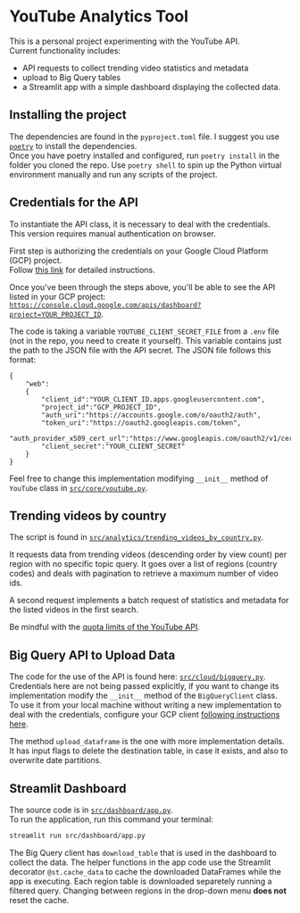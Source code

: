 # YouTube Analytics Tool

This is a personal project experimenting with the YouTube API.  
Current functionality includes:
- API requests to collect trending video statistics and metadata
- upload to Big Query tables
- a Streamlit app with a simple dashboard displaying the collected data.  

## Installing the project

The dependencies are found in the `pyproject.toml` file.
I suggest you use [`poetry`](https://python-poetry.org/) to install the dependencies.  
Once you have poetry installed and configured, run `poetry install` in the folder you cloned the repo.  Use `poetry shell` to spin up the Python virtual environment manually and run any scripts of the project.


## Credentials for the API

To instantiate the API class, it is necessary to deal with the credentials.  
This version requires manual authentication on browser.  

First step is authorizing the credentials on your Google Cloud Platform (GCP) project.  
Follow [this link](https://developers.google.com/youtube/registering_an_application#create_project) for detailed instructions.  


Once you've been through the steps above, you'll be able to see the API listed in your GCP project: [`https://console.cloud.google.com/apis/dashboard?project=YOUR_PROJECT_ID`](https://console.cloud.google.com/apis/dashboard).

The code is taking a variable `YOUTUBE_CLIENT_SECRET_FILE` from a `.env` file (not in the repo, you need to create it yourself). This variable contains just the path to the JSON file with the API secret. The JSON file follows this format:
```
{
	"web":
	{
		"client_id":"YOUR_CLIENT_ID.apps.googleusercontent.com",
		"project_id":"GCP_PROJECT_ID",
		"auth_uri":"https://accounts.google.com/o/oauth2/auth",
		"token_uri":"https://oauth2.googleapis.com/token",
		"auth_provider_x509_cert_url":"https://www.googleapis.com/oauth2/v1/certs",
		"client_secret":"YOUR_CLIENT_SECRET"
	}
}
```

Feel free to change this implementation modifying `__init__` method of `YouTube` class in [`src/core/youtube.py`](src/core/youtube.py).

## Trending videos by country

The script is found in [`src/analytics/trending_videos_by_country.py`](src/analytics/trending_videos_by_country.py).  

It requests data from trending videos (descending order by view count) per region with no specific topic query. It goes over a list of regions (country codes) and deals with pagination to retrieve a maximum number of video ids.  

A second request implements a batch request of statistics and metadata for the listed videos in the first search.  

Be mindful with the [quota limits of the YouTube API](https://developers.google.com/youtube/v3/determine_quota_cost).  

## Big Query API to Upload Data

The code for the use of the API is found here: [`src/cloud/bigquery.py`](src/cloud/bigquery.py).  
Credentials here are not being passed explicitly, if you want to change its implementation modify the `__init__` method of the `BigQueryClient` class.  
To use it from your local machine without writing a new implementation to deal with the credentials, configure your GCP client [following instructions here](https://cloud.google.com/bigquery/docs/bigquery-web-ui#before_you_begin).  

The method `upload_dataframe` is the one with more implementation details. It has input flags to delete the destination table, in case it exists, and also to overwrite date partitions.

## Streamlit Dashboard

The source code is in [`src/dashboard/app.py`](src/dashboard/app.py).  
To run the application, run this command your terminal:  
```bash
streamlit run src/dashboard/app.py 
```  

The Big Query client has `download_table` that is used in the dashboard to collect the data. The helper functions in the app code use the Streamlit decorator `@st.cache_data` to cache the downloaded DataFrames while the app is executing. Each region table is downloaded separetely running a filtered query. Changing between regions in the drop-down menu **does not** reset the cache.